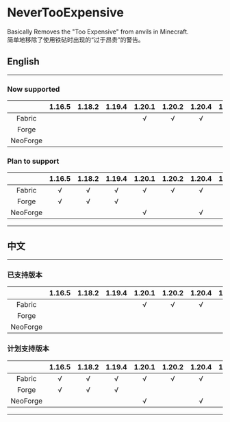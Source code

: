 # NeverTooExpensive
Basically Removes the "Too Expensive" from anvils in Minecraft.  
简单地移除了使用铁砧时出现的“过于昂贵”的警告。

## English

***

### Now supported

|          | 1.16.5 | 1.18.2 | 1.19.4 | 1.20.1 |  1.20.2  | 1.20.4 |  1.20.6  | 1.21 |
|:--------:|:------:|:------:|:------:|:------:|:--------:|:------:|:--------:|:----:|
|  Fabric  |        |        |        |   √    |    √     |   √    |    √     |  √   |
|  Forge   |        |        |        |        |          |        |          |      |
| NeoForge |        |        |        |        |          |        |          |      |

### Plan to support

|          | 1.16.5 | 1.18.2 | 1.19.4 | 1.20.1 |  1.20.2  | 1.20.4 |  1.20.6  | 1.21 |
|:--------:|:------:|:------:|:------:|:------:|:--------:|:------:|:--------:|:----:|
|  Fabric  |   √    |   √    |   √    |   √    |    √     |   √    |    √     |  √   |
|  Forge   |   √    |   √    |   √    |        |          |        |          |      |
| NeoForge |        |        |        |   √    |          |   √    |          |  √   |

***

## 中文

***

### 已支持版本

|          | 1.16.5 | 1.18.2 | 1.19.4 | 1.20.1 |  1.20.2  | 1.20.4 |  1.20.6  | 1.21 |
|:--------:|:------:|:------:|:------:|:------:|:--------:|:------:|:--------:|:----:|
|  Fabric  |        |        |        |   √    |    √     |   √    |    √     |  √   |
|  Forge   |        |        |        |        |          |        |          |      |
| NeoForge |        |        |        |        |          |        |          |      |

### 计划支持版本

|          | 1.16.5 | 1.18.2 | 1.19.4 | 1.20.1 |  1.20.2  | 1.20.4 |  1.20.6  | 1.21 |
|:--------:|:------:|:------:|:------:|:------:|:--------:|:------:|:--------:|:----:|
|  Fabric  |   √    |   √    |   √    |   √    |    √     |   √    |    √     |  √   |
|  Forge   |   √    |   √    |   √    |        |          |        |          |      |
| NeoForge |        |        |        |   √    |          |   √    |          |  √   |

***